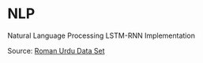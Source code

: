 # NLP
Natural Language Processing LSTM-RNN Implementation

Source: [Roman Urdu Data Set](http://archive.ics.uci.edu/ml/datasets/Roman+Urdu+Data+Set)
